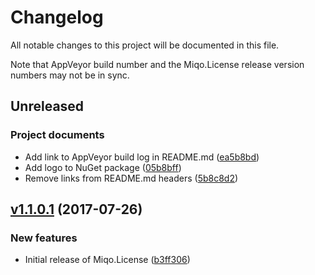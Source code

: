 # Changelog

All notable changes to this project will be documented in this file.

Note that AppVeyor build number and the Miqo.License release version numbers may not be in sync.

## Unreleased

### Project documents

* Add link to AppVeyor build log in README.md ([ea5b8bd](https://github.com/miqo-no/Miqo.License/commit/ea5b8bde53c7d077e3ab0ae14fdc619d017e37fa))
* Add logo to NuGet package ([05b8bff](https://github.com/miqo-no/Miqo.License/commit/05b8bfff98d1de289eedc3e2643568e57445f325))
* Remove links from README.md headers ([5b8c8d2](https://github.com/miqo-no/Miqo.License/commit/5b8c8d227d1052999bc53215c7eec6efb5459a93))


## [v1.1.0.1](https://github.com/miqo-no/Miqo.License/releases/tag/v1.1.0.1) (2017-07-26)

### New features

* Initial release of Miqo.License ([b3ff306](https://github.com/miqo-no/Miqo.License/commit/76ac5baf92298464f3f82d7b98293d746700c2df))
